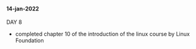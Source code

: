 
#### 14-jan-2022

DAY 8

- completed chapter 10 of the introduction of the linux course by Linux Foundation
